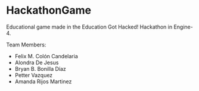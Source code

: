# HackathonGame
Educational game made in the Education Got Hacked! Hackathon in Engine-4.

Team Members:
- Felix M. Colón Candelaria
- Alondra De Jesus
- Bryan B. Bonilla Díaz
- Petter Vazquez
- Amanda Rijos Martinez
